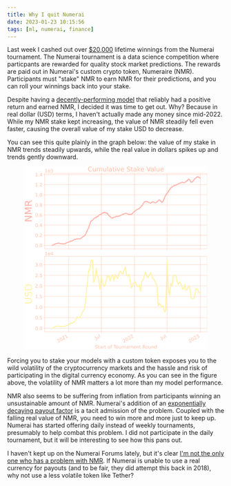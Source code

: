 ```yaml
---
title: Why I quit Numerai
date: 2023-01-23 10:15:56
tags: [ml, numerai, finance]
---
```

Last week I cashed out over [$20,000](https://etherscan.io/tx/0x69ea5ea4212746b17d0d4d89a4b9c06a906bb703db231a82377e4573a93fc83c) lifetime winnings from the Numerai tournament. The Numerai tournament is a data science competition where particpants are rewarded for quality stock market predictions. The rewards are paid out in Numerai's custom crypto token, Numeraire (NMR). Participants must "stake" NMR to earn NMR for their predictions, and you can roll your winnings back into your stake.

Despite having a [decently-performing model](https://numer.ai/600cell) that reliably had a positive return and earned NMR, I decided it was time to get out. Why? Because in real dollar (USD) terms, I haven't actually made any money since mid-2022. While my NMR stake kept increasing, the value of NMR steadily fell even faster, causing the overall value of my stake USD to decrease.

You can see this quite plainly in the graph below: the value of my stake in NMR trends steadily upwards, while the real value in dollars spikes up and trends gently downward.

<figure>
  <img src="/images/nmr_vs_usd.svg" alt="Cross fold validation of various models"/>
</figure>

Forcing you to stake your models with a custom token exposes you to the wild volatility of the cryptocurrency markets and the hassle and risk of participating in the digital currency economy. As you can see in the figure above, the volatility of NMR matters a lot more than my model performance.

NMR also seems to be suffering from inflation from participants winning an unsustainable amount of NMR. Numerai's addition of an [exponentially decaying payout factor](https://docs.numer.ai/tournament/learn#payouts) is a tacit admission of the problem. Coupled with the falling real value of NMR, you need to win more and more just to keep up. Numerai has started offering daily instead of weekly tournaments, presumably to help combat this problem. I did not participate in the daily tournament, but it will be interesting to see how this pans out.

I haven't kept up on the Numerai Forums lately, but it's clear [I'm not the only one who has a problem with NMR](https://forum.numer.ai/t/numeraire-worst-part-of-numerai-time-to-change/6017). If Numerai is unable to use a real currency for payouts (and to be fair, they did attempt this back in 2018), why not use a less volatile token like Tether?
